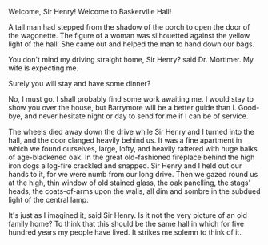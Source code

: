 Welcome, Sir Henry! Welcome to Baskerville Hall!

A tall man had stepped from the shadow of the porch to open the door of
the wagonette. The figure of a woman was silhouetted against the yellow
light of the hall. She came out and helped the man to hand down our
bags.

You don't mind my driving straight home, Sir Henry? said Dr.
Mortimer. My wife is expecting me.

Surely you will stay and have some dinner?

No, I must go. I shall probably find some work awaiting me. I would
stay to show you over the house, but Barrymore will be a better guide
than I. Good-bye, and never hesitate night or day to send for me if I
can be of service.

The wheels died away down the drive while Sir Henry and I turned into
the hall, and the door clanged heavily behind us. It was a fine
apartment in which we found ourselves, large, lofty, and heavily
raftered with huge balks of age-blackened oak. In the great
old-fashioned fireplace behind the high iron dogs a log-fire crackled
and snapped. Sir Henry and I held out our hands to it, for we were numb
from our long drive. Then we gazed round us at the high, thin window of
old stained glass, the oak panelling, the stags' heads, the
coats-of-arms upon the walls, all dim and sombre in the subdued light of
the central lamp.

It's just as I imagined it, said Sir Henry. Is it not the very
picture of an old family home? To think that this should be the same
hall in which for five hundred years my people have lived. It strikes me
solemn to think of it.
